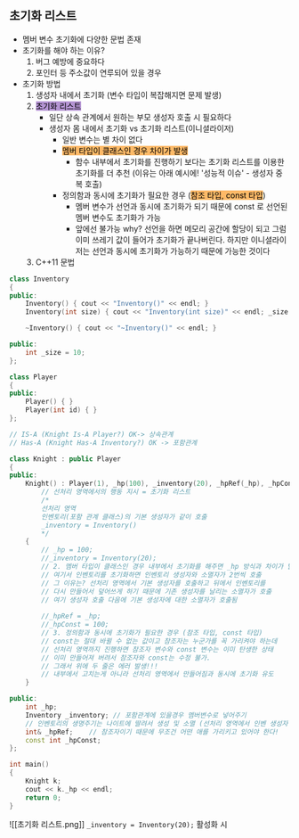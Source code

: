 ## 초기화 리스트
- 멤버 변수 초기화에 다양한 문법 존재
- 초기화를 해야 하는 이유?
	1. 버그 예방에 중요하다
	2. 포인터 등 주소값이 연루되어 있을 경우
- 초기화 방법
	1. 생성자 내에서 초기화 (변수 타입이 복잡해지면 문제 발생)
	2. <mark style="background: #824CB496;">초기화 리스트</mark>
		- 일단 상속 관계에서 원하는 부모 생성자 호출 시 필요하다
		- 생성자 몸 내에서 초기화  vs  초기화 리스트(이니셜라이저)
			- 일반 변수는 별 차이 없다
			- <mark style="background: #FFAB45CF;">멤버 타입이 클래스인 경우 차이가 발생</mark>
				- 함수 내부에서 초기화를 진행하기 보다는 초기화 리스트를 이용한 초기화를 더 추천 (이유는 아래 예시에! '성능적 이슈' - 생성자 중복 호출)
			- 정의함과 동시에 초기화가 필요한 경우 (<mark style="background: #FFAB45CF;">참조 타입, const 타입</mark>)
				- 멤버 변수가 선언과 동시에 초기화가 되기 때문에 const 로 선언된 멤버 변수도 초기화가 가능
				- 앞에선 불가능 why? 선언을 하면 메모리 공간에 할당이 되고 그럼 이미 쓰레기 값이 들어가 초기화가 끝나버린다. 하지만 이니셜라이저는 선언과 동시에 초기화가 가능하기 때문에 가능한 것이다
	3. C++11 문법


```cpp
class Inventory
{
public:
	Inventory() { cout << "Inventory()" << endl; }
	Inventory(int size) { cout << "Inventory(int size)" << endl; _size = size;  }

	~Inventory() { cout << "~Inventory()" << endl; }

public:
	int _size = 10;
};

class Player
{
public:
	Player() { }
	Player(int id) { }
};

// IS-A (Knight Is-A Player?) OK-> 상속관계
// Has-A (Knight Has-A Inventory?) OK -> 포함관계

class Knight : public Player
{
public:
	Knight() : Player(1), _hp(100), _inventory(20), _hpRef(_hp), _hpConst(100)
		// 선처리 영역에서의 행동 지시 = 초기화 리스트
		/*
		선처리 영역
		인벤토리(포함 관계 클래스)의 기본 생성자가 같이 호출 
		_inventory = Inventory()
		*/
	{
		// _hp = 100;
		//_inventory = Inventory(20);
		// 2. 멤버 타입이 클래스인 경우 내부에서 초기화를 해주면 _hp 방식과 차이가 발생
		// 여기서 인벤토리를 초기화하면 인벤토리 생성자와 소멸자가 2번씩 호출
		// 그 이유는? 선처리 영역에서 기본 생성자를 호출하고 뒤에서 인벤토리를
		// 다시 만들어서 덮어쓰게 하기 때문에 기존 생성자를 날리는 소멸자가 호출
		// 여기 생성자 호출 다음에 기본 생성자에 대한 소멸자가 호출됨
		
		//_hpRef = _hp;
		//_hpConst = 100;
		// 3. 정의함과 동시에 초기화가 필요한 경우 (참조 타입, const 타입)
		// const는 절대 바뀔 수 없는 값이고 참조자는 누군가를 꼭 가리켜야 하는데
		// 선처리 영역까지 진행하면 참조자 변수와 const 변수는 이미 탄생한 상태
		// 이미 만들어져 버려서 참조자와 const는 수정 불가.
		// 그래서 위에 두 줄은 에러 발생!!!
		// 내부에서 고치는게 아니라 선처리 영역에서 만들어짐과 동시에 초기화 유도
	}

public:
	int _hp;
	Inventory _inventory; // 포함관계에 있을경우 멤버변수로 넣어주기
	// 인벤토리의 생명주기는 나이트에 딸려서 생성 및 소멸 (선처리 영역에서 인벤 생성자 호출)
	int& _hpRef;	// 참조자이기 때문에 무조건 어떤 애를 가리키고 있어야 한다!
	const int _hpConst;
};

int main()
{
	Knight k;
	cout << k._hp << endl;
	return 0;
}
```
![[초기화 리스트.png]]  `_inventory = Inventory(20);` 활성화 시